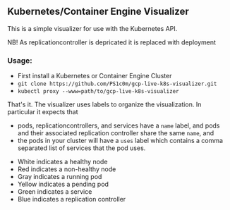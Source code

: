 ## Kubernetes/Container Engine Visualizer

This is a simple visualizer for use with the Kubernetes API.

NB! As replicationcontroller is depricated it is replaced with deployment

### Usage:
   * First install a Kubernetes or Container Engine Cluster
   * ```git clone https://github.com/PS1c0m/gcp-live-k8s-visualizer.git```
   * ```kubectl proxy --www=path/to/gcp-live-k8s-visualizer```

That's it.  The visualizer uses labels to organize the visualization.  In particular it expects that

   * pods, replicationcontrollers, and services have a ```name``` label, and pods and their associated replication controller share the same ```name```, and
   * the pods in your cluster will have a ```uses``` label which contains a comma separated list of services that the pod uses.


   - White indicates a healthy node
   - Red indicates a non-healthy node
   - Gray indicates a running pod
   - Yellow indicates a pending pod
   - Green indicates a service
   - Blue indicates a replication controller
